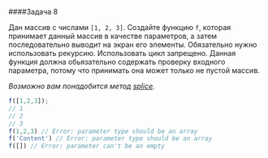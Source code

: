 ####Задача 8

Дан массив с числами `[1, 2, 3]`. Создайте функцию `f`, которая принимает данный массив в качестве параметров, а затем последовательно выводит на экран его элементы. Обязательно нужно использовать рекурсию. Использовать цикл запрещено. Данная функция должна обьязательно содержать проверку входного параметра, потому что принимать она может только не пустой массив.

*Возможно вам понадобится метод [splice](https://developer.mozilla.org/uk/docs/Web/JavaScript/Reference/Global_Objects/Array/splice).*

```js
f([1,2,3]);
// 1
// 2
// 3
f(1,2,3) // Error: parameter type should be an array
f('Content') // Error: parameter type should be an array
f([]) // Error: parameter can't be an empty
```

